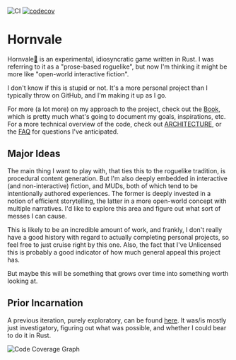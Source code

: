 
![CI](https://github.com/ndouglas/hornvale/actions/workflows/continuous_integration.yml/badge.svg?branch=main) [![codecov](https://codecov.io/gh/ndouglas/hornvale/branch/main/graph/badge.svg?token=YP8GDSHG73)](https://codecov.io/gh/ndouglas/hornvale)

# Hornvale
Hornvale[📖](https://ndouglas.github.io/hornvale/)  is an experimental, idiosyncratic game written in Rust.  I was referring to it as a "prose-based roguelike", but now I'm thinking it might be more like "open-world interactive fiction".  

I don't know if this is stupid or not.  It's a more personal project than I typically throw on GitHub, and I'm making it up as I go.

For more (a lot more) on my approach to the project, check out the [Book](https://ndouglas.github.io/hornvale/), which is pretty much what's going to document my goals, inspirations, etc.  For a more technical overview of the code, check out [ARCHITECTURE](./ARCHITECTURE.md), or the [FAQ](./FAQ.md) for questions I've anticipated.

## Major Ideas
The main thing I want to play with, that ties this to the roguelike tradition, is procedural content generation.  But I'm also deeply embedded in interactive (and non-interactive) fiction, and MUDs, both of which tend to be intentionally authored experiences.  The former is deeply invested in a notion of efficient storytelling, the latter in a more open-world concept with multiple narratives.  I'd like to explore this area and figure out what sort of messes I can cause.

This is likely to be an incredible amount of work, and frankly, I don't really have a good history with regard to actually completing personal projects, so feel free to just cruise right by this one.  Also, the fact that I've Unlicensed this is probably a good indicator of how much general appeal this project has.

But maybe this will be something that grows over time into something worth looking at.

## Prior Incarnation
A previous iteration, purely exploratory, can be found [here](https://github.com/ndouglas/hornvale-rust/).  It was/is mostly just investigatory, figuring out what was possible, and whether I could bear to do it in Rust.

![Code Coverage Graph](https://codecov.io/gh/ndouglas/hornvale/branch/main/graphs/icicle.svg?token=YP8GDSHG73)
